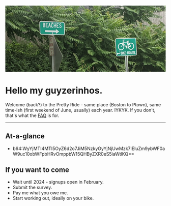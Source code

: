 ![Image of two road signs in front of lush foliage. One reads "BIKE ROUTE" and the other "BEACHES"](../img/home_hero.png)

# Hello my guyzerinhos.

Welcome (back?) to the Pretty Ride - same place (Boston to Ptown), same time-ish (first weekend of June, usually) each year. IYKYK. If you don't, that's what the [FAQ](#faq) is for.

-------

## At-a-glance

- b64:WyYjMTI4MTI5OyZ6d2o7JiM5NzkyOyYjNjUwMzk7IEluZm9ybWF0aW9uc10obWFpbHRvOmppbW15QHByZXR0eS5iaWtlKQ==

## If you want to come
- Wait until 2024 - signups open in February.
- Submit the survey.
- Pay me what you owe me.
- Start working out, ideally on your bike.
